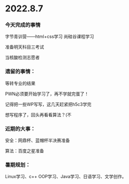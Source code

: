 # 2022.8.7

### 今天完成的事情

字节青训营——html+css学习 尚硅谷课程学习

准备明天科目三考试

当核酸检测志愿者

### 遗留的事情：

等转专业的结果

PWN必须要开始学习了，再不学就完蛋了！

记得把一些WP写写，这几天赶紧把h5c3学完

想写程序了，回头再看看算法？(不

### 近期的大事：

安全：网鼎杯、蓝帽杯半决赛准备

算法：百度之星准备

### 暑期规划：

Linux学习、c++ OOP学习、Java学习、日语学习、文学创作。

